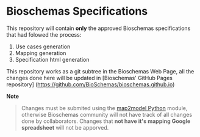 # Bioschemas Specifications

This repository will contain **only** the approved Bioschemas specifications that had folowed the process: 
1. Use cases generation
2. Mapping generation 
3. Specification html generation

This repository works as a git subtree in the Bioschemas Web Page, all the changes done here will be updated in [Bioschemas' GitHub Pages repository] (https://github.com/BioSchemas/bioschemas.github.io)


**Note**
> Changes must be submited using the [map2model Python](https://github.com/BioSchemas/map2model) module, otherwise Bioschemas community will not have track of all changes done by collaborators. Changes that **not have it's mapping Google spreadsheet** will not be apporved.

